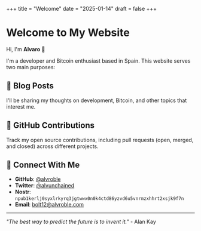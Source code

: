 +++
title = "Welcome"
date = "2025-01-14"
draft = false
+++

# Welcome to My Website

Hi, I'm **Alvaro** 👋

I'm a developer and Bitcoin enthusiast based in Spain. This website serves two main purposes:

## 📝 Blog Posts
I'll be sharing my thoughts on development, Bitcoin, and other topics that interest me.

## 🚀 GitHub Contributions
Track my open source contributions, including pull requests (open, merged, and closed) across different projects.

## 🔗 Connect With Me
- **GitHub**: [@alvroble](https://github.com/alvroble)
- **Twitter**: [@alvunchained](https://twitter.com/alvunchained)
- **Nostr**: `npub1kerlj0syxlrkyrq3jgtwwx0n0k4ctd86yzvd6u5vnrmzxhhrt2xsjk9f7n`
- **Email**: bolt12@alvroble.com

---

*"The best way to predict the future is to invent it."* - Alan Kay
